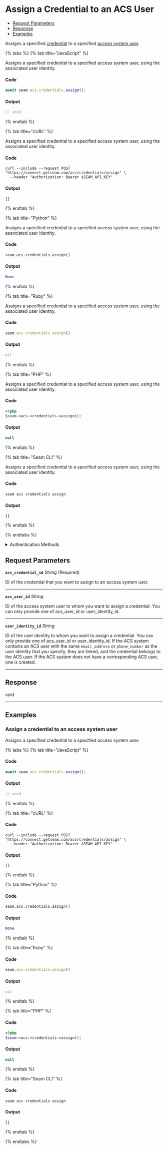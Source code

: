 # Assign a Credential to an ACS User

- [Request Parameters](#request-parameters)
- [Response](#response)
- [Examples](#examples)

Assigns a specified [credential](../../../capability-guides/access-systems/managing-credentials.md) to a specified [access system user](https://docs.seam.co/latest/capability-guides/access-systems/user-management).


{% tabs %}
{% tab title="JavaScript" %}

Assigns a specified credential to a specified access system user, using the associated user identity.

#### Code

```javascript
await seam.acs.credentials.assign();
```

#### Output

```javascript
// void
```
{% endtab %}

{% tab title="cURL" %}

Assigns a specified credential to a specified access system user, using the associated user identity.

#### Code

```curl
curl --include --request POST "https://connect.getseam.com/acs/credentials/assign" \
  --header "Authorization: Bearer $SEAM_API_KEY"
```

#### Output

```curl
{}
```
{% endtab %}

{% tab title="Python" %}

Assigns a specified credential to a specified access system user, using the associated user identity.

#### Code

```python
seam.acs.credentials.assign()
```

#### Output

```python
None
```
{% endtab %}

{% tab title="Ruby" %}

Assigns a specified credential to a specified access system user, using the associated user identity.

#### Code

```ruby
seam.acs.credentials.assign()
```

#### Output

```ruby
nil
```
{% endtab %}

{% tab title="PHP" %}

Assigns a specified credential to a specified access system user, using the associated user identity.

#### Code

```php
<?php
$seam->acs->credentials->assign();
```

#### Output

```php
null
```
{% endtab %}

{% tab title="Seam CLI" %}

Assigns a specified credential to a specified access system user, using the associated user identity.

#### Code

```seam_cli
seam acs credentials assign
```

#### Output

```seam_cli
{}
```
{% endtab %}

{% endtabs %}


<details>

<summary>Authentication Methods</summary>

- API key
- Personal access token
  <br>Must also include the `seam-workspace` header in the request.

To learn more, see [Authentication](https://docs.seam.co/latest/api/authentication).
</details>

## Request Parameters

**`acs_credential_id`** *String* (Required)

ID of the credential that you want to assign to an access system user.

---

**`acs_user_id`** *String*

ID of the access system user to whom you want to assign a credential. You can only provide one of acs_user_id or user_identity_id.

---

**`user_identity_id`** *String*

ID of the user identity to whom you want to assign a credential. You can only provide one of acs_user_id or user_identity_id. If the ACS system contains an ACS user with the same `email_address` or `phone_number` as the user identity that you specify, they are linked, and the credential belongs to the ACS user. If the ACS system does not have a corresponding ACS user, one is created.

---


## Response

void


---

## Examples


### Assign a credential to an access system user

Assigns a specified credential to a specified access system user.

{% tabs %}
{% tab title="JavaScript" %}



#### Code

```javascript
await seam.acs.credentials.assign();
```

#### Output

```javascript
// void
```
{% endtab %}

{% tab title="cURL" %}



#### Code

```curl
curl --include --request POST "https://connect.getseam.com/acs/credentials/assign" \
  --header "Authorization: Bearer $SEAM_API_KEY"
```

#### Output

```curl
{}
```
{% endtab %}

{% tab title="Python" %}



#### Code

```python
seam.acs.credentials.assign()
```

#### Output

```python
None
```
{% endtab %}

{% tab title="Ruby" %}



#### Code

```ruby
seam.acs.credentials.assign()
```

#### Output

```ruby
nil
```
{% endtab %}

{% tab title="PHP" %}



#### Code

```php
<?php
$seam->acs->credentials->assign();
```

#### Output

```php
null
```
{% endtab %}

{% tab title="Seam CLI" %}



#### Code

```seam_cli
seam acs credentials assign
```

#### Output

```seam_cli
{}
```
{% endtab %}

{% endtabs %}
